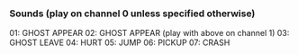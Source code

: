 ### Sounds (play on channel 0 unless specified otherwise)
01: GHOST APPEAR
02: GHOST APPEAR (play with above on channel 1)
03: GHOST LEAVE
04: HURT
05: JUMP
06: PICKUP
07: CRASH
